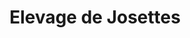 ---
title: "Elevage de Josettes"
url: /rennes/elevage-de-josettes-rue-de-toulouse/
shop: Kleidung
---